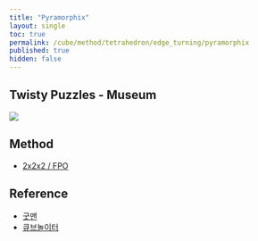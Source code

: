 ```yaml
---
title: "Pyramorphix"
layout: single
toc: true
permalink: /cube/method/tetrahedron/edge_turning/pyramorphix
published: true
hidden: false
---
```


<head>
  <base target="_blank">
  <link
    rel   = "stylesheet"
    type  = "text/css"
    href  = "/assets/css/twisty/Tetrahedron/Pyramorphix.css"
  >
  <script
    src   = "https://cdn.cubing.net/js/cubing/twisty"
    type  = "module"
    defer
  ></script>
</head>



## Twisty Puzzles - Museum

<a href="https://twistypuzzles.com/app/museum/museum_showitem.php?pkey=542">
  <img src="https://twistypuzzles.com/museum/large/00542-01.jpg">
</a>



## Method

- [2x2x2 / FPO](/cube/method/NxNxN/original/2x2x2/fpo)

  <div class="twisty-wrapper">
    <twisty-player
      dark-mode                       = "dark"
      background                      = "none"
      experimental-puzzle-description = "t e 0"
      camera-latitude                 = 30
      camera-longitude                = 0
      experimental-stickering         = "full"
      alg                             = ""
      experimental-setup-alg          = "FR LR FL FR"
      experimental-setup-anchor       = "start"
      tempo-scale                     = "1.3"
      viewer-link                     = "experimental-twizzle-explorer"
    ></twisty-player>
  </div>



## Reference

- [굿맨](https://youtu.be/j03rjmXctRQ)
- [큐브놀이터](https://youtu.be/WIy5ZvTXsOY)
